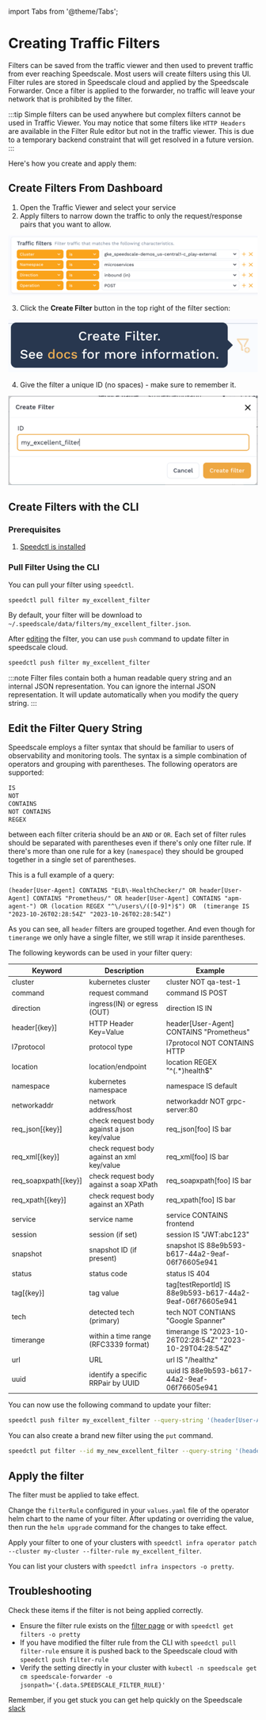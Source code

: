 import Tabs from '@theme/Tabs';

# Creating Traffic Filters

Filters can be saved from the traffic viewer and then used to prevent traffic from ever reaching Speedscale. Most users will create filters using this UI. Filter rules are stored in Speedscale cloud and applied by the Speedscale Forwarder. Once a filter is applied to the forwarder, no traffic will leave your network that is prohibited by the filter.

:::tip
Simple filters can be used anywhere but complex filters cannot be used in Traffic Viewer. You may notice that some filters like `HTTP Headers` are available in the Filter Rule editor but not in the traffic viewer. This is due to a temporary backend constraint that will get resolved in a future version.
:::

Here's how you create and apply them:

##  Create Filters From Dashboard

1. Open the Traffic Viewer and select your service
2. Apply filters to narrow down the traffic to only the request/response pairs that you want to allow.

![Filters](./select-filters.png)

3. Click the **Create Filter** button in the top right of the filter section:

![Create Filter](./create-filter.png)

4. Give the filter a unique ID (no spaces) - make sure to remember it.

![Filter Name](./filter_name.png)


## Create Filters with the CLI

### Prerequisites
1. [Speedctl is installed](/setup/install/cli.md)

### Pull Filter Using the CLI
You can pull your filter using `speedctl`.
```bash
speedctl pull filter my_excellent_filter
```
By default, your filter will be download to `~/.speedscale/data/filters/my_excellent_filter.json`.

After [editing](#edit-filter) the filter, you can use `push` command to update filter in speedscale cloud.
```bash
speedctl push filter my_excellent_filter
```

:::note
Filter files contain both a human readable query string and an internal JSON representation. You can ignore the internal JSON representation. It will update automatically when you modify the query string.
:::

## Edit the Filter Query String
Speedscale employs a filter syntax that should be familiar to users of observability and monitoring tools. The syntax is a simple combination of  operators and grouping with parentheses. The following operators are supported:

```
IS
NOT
CONTAINS
NOT CONTAINS
REGEX
```

between each filter criteria should be an `AND` or `OR`. Each set of filter rules should be separated with parentheses even if there's only one filter rule. If there's more than one rule for a key (`namespace`) they should be grouped together in a single set of parentheses.

This is a full example of a query:
```
(header[User-Agent] CONTAINS "ELB\-HealthChecker/" OR header[User-Agent] CONTAINS "Prometheus/" OR header[User-Agent] CONTAINS "apm-agent-") OR (location REGEX "^\/users\/([0-9]*)$") OR  (timerange IS "2023-10-26T02:28:54Z" "2023-10-26T02:28:54Z")
```

As you can see, all `header` filters are grouped together. And even though for `timerange` we only have a single filter, we still wrap it inside parentheses.

The following keywords can be used in your filter query:

| Keyword | Description | Example |
| --------| ----------- | ------- |
| cluster | kubernetes cluster | cluster NOT qa-test-1
| command | request command | command IS POST
| direction | ingress(IN) or egress (OUT) | direction IS IN
| header[{key}] | HTTP Header Key=Value | header[User-Agent] CONTAINS "Prometheus"
| l7protocol | protocol type | l7protocol NOT CONTAINS HTTP
| location | location/endpoint | location REGEX "^(.*)health$"
| namespace | kubernetes namespace | namespace IS default
| networkaddr | network address/host | networkaddr NOT grpc-server:80
| req_json[{key}] | check request body against a json key/value | req_json[foo] IS bar
| req_xml[{key}] | check request body against an xml key/value | req_xml[foo] IS bar
| req_soapxpath[{key}] | check request body against a soap XPath | req_soapxpath[foo] IS bar
| req_xpath[{key}] | check request body against an XPath | req_xpath[foo] IS bar
| service | service name | service CONTAINS frontend
| session | session (if set) | session IS "JWT:abc123"
| snapshot | snapshot ID (if present) | snapshot IS 88e9b593-b617-44a2-9eaf-06f76605e941
| status | status code | status IS 404
| tag[{key}] | tag value | tag[testReportId] IS 88e9b593-b617-44a2-9eaf-06f76605e941
| tech | detected tech (primary) | tech NOT CONTIANS "Google Spanner"
| timerange | within a time range (RFC3339 format) | timerange IS "2023-10-26T02:28:54Z" "2023-10-29T04:28:54Z"
| url | URL | url IS "/healthz"
| uuid | identify a specific RRPair by UUID | uuid IS 88e9b593-b617-44a2-9eaf-06f76605e941

You can now use the following command to update your filter:
```bash
speedctl push filter my_excellent_filter --query-string '(header[User-Agent] CONTAINS "ELB\-HealthChecker/" OR header[User-Agent] CONTAINS "Prometheus/" OR header[User-Agent] CONTAINS "apm-agent-") OR  (timerange IS "2023-10-26T02:28:54Z" "2023-10-26T02:28:54Z")'
```

You can also create a brand new filter using the `put` command. 
```bash
speedctl put filter --id my_new_excellent_filter --query-string '(header[User-Agent] CONTAINS "ELB\-HealthChecker/" OR header[User-Agent] CONTAINS "Prometheus/" OR header[User-Agent] CONTAINS "apm-agent-") OR  (timerange IS "2023-10-26T02:28:54Z" "2023-10-26T02:28:54Z")'
```

## Apply the filter

The filter must be applied to take effect.

<Tabs>

<TabItem value="gitops" label="GitOps">

Change the `filterRule` configured in your `values.yaml` file of the operator helm chart to the name of your filter. After updating or overriding the value, then run the `helm upgrade` command for the changes to take effect.

</TabItem>

<TabItem value="speedctl" label="speedctl">

Apply your filter to one of your clusters with `speedctl infra operator patch --cluster my-cluster --filter-rule my_excellent_filter`.

You can list your clusters with `speedctl infra inspectors -o pretty`.

</TabItem>

</Tabs>

## Troubleshooting

Check these items if the filter is not being applied correctly.

- Ensure the filter rule exists on the [filter page](https://app.speedscale.com/filterRules) or with `speedctl get filters -o pretty`
- If you have modified the filter rule from the CLI with `speedctl pull filter-rule` ensure it is pushed back to the Speedscale cloud with `speedctl push filter-rule`
- Verify the setting directly in your cluster with `kubectl -n speedscale get cm speedscale-forwarder -o jsonpath='{.data.SPEEDSCALE_FILTER_RULE}'`




Remember, if you get stuck you can get help quickly on the Speedscale [slack](https://slack.speedscale.com)
